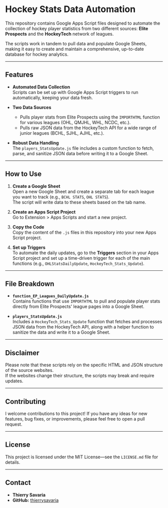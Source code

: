 # Hockey Stats Data Automation

This repository contains Google Apps Script files designed to automate the collection of hockey player statistics from two different sources: **Elite Prospects** and the **HockeyTech** network of leagues.

The scripts work in tandem to pull data and populate Google Sheets, making it easy to create and maintain a comprehensive, up-to-date database for hockey analytics.

---

## Features

- **Automated Data Collection**  
  Scripts can be set up with Google Apps Script triggers to run automatically, keeping your data fresh.

- **Two Data Sources**  
  - Pulls player stats from Elite Prospects using the `IMPORTHTML` function for various leagues (OHL, QMJHL, WHL, NCDC, etc.).  
  - Pulls raw JSON data from the HockeyTech API for a wide range of junior leagues (BCHL, SJHL, AJHL, etc.).

- **Robust Data Handling**  
  The `players_StatsUpdate.js` file includes a custom function to fetch, parse, and sanitize JSON data before writing it to a Google Sheet.

---

## How to Use

1. **Create a Google Sheet**  
   Open a new Google Sheet and create a separate tab for each league you want to track (e.g., `BCHL STATS`, `OHL STATS`).  
   The script will write data to these sheets based on the tab name.

2. **Create an Apps Script Project**  
   Go to Extension > Apps Scripts and start a new project.

3. **Copy the Code**  
   Copy the content of the `.js` files in this repository into your new Apps Script project.  

4. **Set up Triggers**  
   To automate the daily updates, go to the **Triggers** section in your Apps Script project and set up a time-driven trigger for each of the main functions (e.g., `OHLStatsDailyUpdate`, `HockeyTech_Stats_Update`).

---

## File Breakdown

- **`function_EP_Leagues_DailyUpdate.js`**  
  Contains functions that use `IMPORTHTML` to pull and populate player stats directly from Elite Prospects' league pages into a Google Sheet.

- **`players_StatsUpdate.js`**  
  Includes a `HockeyTech_Stats_Update` function that fetches and processes JSON data from the HockeyTech API, along with a helper function to sanitize the data and write it to a Google Sheet.

---

## Disclaimer

Please note that these scripts rely on the specific HTML and JSON structure of the source websites.  
If the websites change their structure, the scripts may break and require updates.

---

## Contributing
I welcome contributions to this project! If you have any ideas for new features, bug fixes, or improvements, please feel free to open a pull request.

---

## License
This project is licensed under the MIT License—see the `LICENSE.md` file for details.

---

## Contact
* **Thierry Savaria**
* **GitHub:** [thierrysavaria](https://github.com/thierrysavaria)
